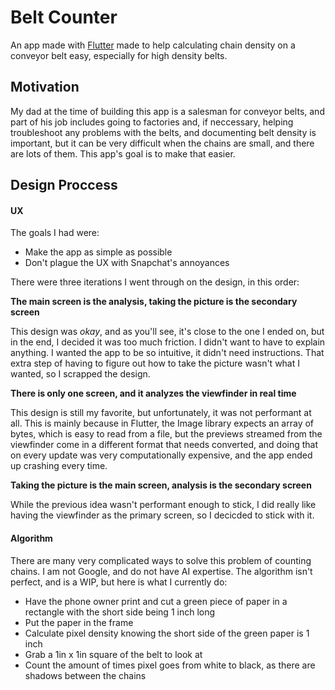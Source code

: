 # Belt Counter

An app made with [Flutter](https://flutter.dev) made to help calculating chain density on a conveyor belt easy, especially for high density belts.

## Motivation

My dad at the time of building this app is a salesman for conveyor belts, and part of his job includes going to factories and, if neccessary, helping
troubleshoot any problems with the belts, and documenting belt density is important, but it can be very difficult when the chains are small, and there
are lots of them. This app's goal is to make that easier.

## Design Proccess

#### UX

The goals I had were:

- Make the app as simple as possible
- Don't plague the UX with Snapchat's annoyances

There were three iterations I went through on the design, in this order: 

**The main screen is the analysis, taking the picture is the secondary screen**

This design was _okay_, and as you'll see, it's close to the one I ended on, but in the end, I decided it was too much friction. I didn't want
to have to explain anything. I wanted the app to be so intuitive, it didn't need instructions. That extra step of having to figure out
how to take the picture wasn't what I wanted, so I scrapped the design.

**There is only one screen, and it analyzes the viewfinder in real time**

This design is still my favorite, but unfortunately, it was not performant at all. This is mainly because in Flutter, the Image library expects
an array of bytes, which is easy to read from a file, but the previews streamed from the viewfinder come in a different format that needs converted,
and doing that on every update was very computationally expensive, and the app ended up crashing every time.

**Taking the picture is the main screen, analysis is the secondary screen**

While the previous idea wasn't performant enough to stick, I did really like having the viewfinder as the primary screen, so I decicded to stick with it.

#### Algorithm

There are many very complicated ways to solve this problem of counting chains. I am not Google, and do not have AI expertise. The algorithm isn't perfect,
and is a WIP, but here is what I currently do:

- Have the phone owner print and cut a green piece of paper in a rectangle with the short side being 1 inch long
- Put the paper in the frame
- Calculate pixel density knowing the short side of the green paper is 1 inch
- Grab a 1in x 1in square of the belt to look at
- Count the amount of times pixel goes from white to black, as there are shadows between the chains
